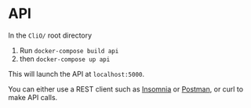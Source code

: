 # API

In the `CliO/` root directory
1. Run `docker-compose build api`
1. then `docker-compose up api`

This will launch the API at `localhost:5000`.

You can either use a REST client such as [Insomnia](https://insomnia.rest/) or [Postman](https://www.getpostman.com/), or curl to make API calls.
